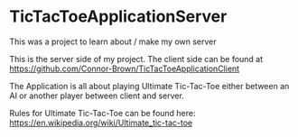 # TicTacToeApplicationServer
This was a project to learn about / make my own server

This is the server side of my project. The client side can be found at https://github.com/Connor-Brown/TicTacToeApplicationClient

The Application is all about playing Ultimate Tic-Tac-Toe either between an AI or another player between client and server.

Rules for Ultimate Tic-Tac-Toe can be found here: https://en.wikipedia.org/wiki/Ultimate_tic-tac-toe
